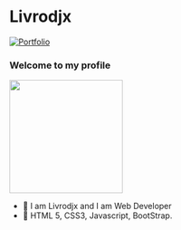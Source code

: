 # Livrodjx

[![Portfolio](https://img.shields.io/badge/Portfolio-black.svg?style=for-the-badge&logo=portfolio)](http://livrodjx.ga/?i=1)

### Welcome to my profile 

<img style="margin: 0 auto;" src="https://hackernoon.com/images/f2px36fy.gif" height="200">

- 🔭 I am Livrodjx and I am Web Developer
- 🌱 HTML 5, CSS3, Javascript, BootStrap.
